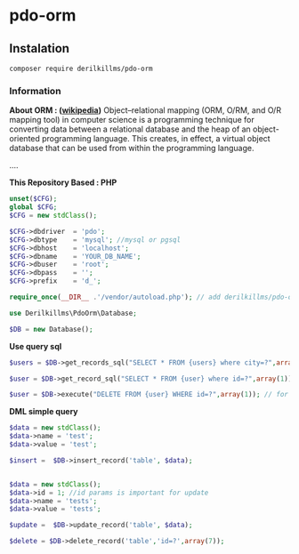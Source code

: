# pdo-orm

## Instalation
```
composer require derilkillms/pdo-orm
```

### Information

**About ORM : ([wikipedia](https://en.wikipedia.org/wiki/Object%E2%80%93relational_mapping))**
Object–relational mapping (ORM, O/RM, and O/R mapping tool) in computer science is a programming technique for converting data between a relational database and the heap of an object-oriented programming language. This creates, in effect, a virtual object database that can be used from within the programming language.

....

**This Repository Based : PHP**
```php
unset($CFG);
global $CFG;
$CFG = new stdClass();

$CFG->dbdriver  = 'pdo';
$CFG->dbtype    = 'mysql'; //mysql or pgsql
$CFG->dbhost    = 'localhost';
$CFG->dbname    = 'YOUR_DB_NAME';
$CFG->dbuser    = 'root';
$CFG->dbpass    = '';
$CFG->prefix    = 'd_';

require_once(__DIR__ .'/vendor/autoload.php'); // add derilkillms/pdo-orm/Database.php if not autoloaded

use Derilkillms\PdoOrm\Database;

$DB = new Database();
```

**Use query sql**
```php
$users = $DB->get_records_sql("SELECT * FROM {users} where city=?",array('ciamis')); //for get rows data 

$user = $DB->get_record_sql("SELECT * FROM {user} where id=?",array(1)); // for get row data / one data 

$user = $DB->execute("DELETE FROM {user} WHERE id=?",array(1)); // for execute query like insert update delete
```

**DML simple query**
```php
$data = new stdClass();
$data->name = 'test';
$data->value = 'test';

$insert =  $DB->insert_record('table', $data);


$data = new stdClass();
$data->id = 1; //id params is important for update
$data->name = 'tests';
$data->value = 'tests';

$update =  $DB->update_record('table', $data);

$delete = $DB->delete_record('table','id=?',array(7));
```